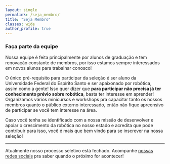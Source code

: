 ```yaml
---
layout: single
permalink: /seja_membro/
title: "Seja Membro"
classes: wide
author_profile: true
---
```


### Faça parte da equipe

Nossa equipe é feita principalmente por alunos de graduação e tem renovação constante de membros, por isso estamos sempre interessados em novos alunos para trabalhar conosco!

O único pré-requisito para participar da seleção é ser aluno da Universidade Federal do Espírito Santo e ser apaixonado por robótica, assim como a gente! Isso quer dizer que **para participar não precisa já ter conhecimento prévio sobre robótica**, basta ter interesse em aprender! Organizamos vários minicursos e workshops pra capacitar tanto os nossos membros quanto o público externo interessado, então não fique apreensivo de participar se você tem interesse na área.

Caso você tenha se identificado com a nossa missão de desenvolver e apoiar o crescimento da robótica no nosso estado e acredita que pode contribuir para isso, você é mais que bem vindo para se inscrever na nossa seleção!

---

Atualmente nosso processo seletivo está fechado. Acompanhe [nossas redes sociais](https://linktr.ee/erus.ufes) pra saber quando o próximo for acontecer!

<!-- Nosso processo seletivo está atualmente **aberto** e, para participar, basta se inscrever usando [este link!](https://forms.gle/M2a8CTha7dA7MQ5r7)
{: .notice--info} -->

<!-- {% include ps header="Nosso processo seletivo está aberto!" buttonText="Inscreva-se" url="https://forms.gle/M2a8CTha7dA7MQ5r7" description="Participe da equipe!" %} -->

<!-- Basta você enviar um email para [erus@inf.ufes.br](mailto:erus@inf.ufes.br) que iremos entrar em contato para dar continuidade ao seu processo de adesão à equipe. -->
